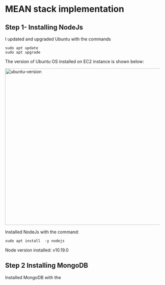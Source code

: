 # MEAN stack implementation

## Step 1- Installing NodeJs
I updated and upgraded Ubuntu with the commands
```
sudo apt update
sudo apt upgrade
```
The version of Ubuntu OS installed on EC2 instance is shown below:

<img width="509" alt="ubuntu-version" src="https://user-images.githubusercontent.com/23315232/122067353-6c205900-cdeb-11eb-988e-80e5e0b9911f.png">

Installed NodeJs with the command:
```
sudo apt install  -y nodejs
```
Node version installed: v10.19.0

## Step 2 Installing MongoDB
Installed MongoDB with the 
